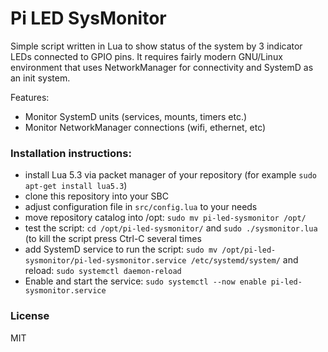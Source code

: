 # Pi LED SysMonitor

Simple script written in Lua to show status of the system by 3 indicator LEDs
connected to GPIO pins. It requires fairly modern GNU/Linux environment that
uses NetworkManager for connectivity and SystemD as an init system. 

Features:
- Monitor SystemD units (services, mounts, timers etc.)
- Monitor NetworkManager connections (wifi, ethernet, etc)

### Installation instructions:
- install Lua 5.3 via packet manager of your repository 
(for example `sudo apt-get install lua5.3`)
- clone this repository into your SBC
- adjust configuration file in `src/config.lua` to your needs
- move repository catalog into /opt: `sudo mv pi-led-sysmonitor /opt/`
- test the script: `cd /opt/pi-led-sysmonitor/` and `sudo ./sysmonitor.lua`
(to kill the script press Ctrl-C several times
- add SystemD service to run the script: 
`sudo mv /opt/pi-led-sysmonitor/pi-led-sysmonitor.service /etc/systemd/system/`
and reload: `sudo systemctl daemon-reload`
- Enable and start the service:
`sudo systemctl --now enable pi-led-sysmonitor.service`

### License
MIT